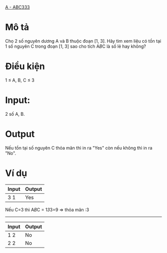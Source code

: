 [A - ABC333](https://atcoder.jp/contests/ABC109/tasks/abc109_a)

# Mô tả
Cho 2 số nguyên dương A và B thuộc đoạn [1, 3].
Hãy tìm xem liệu có tồn tại 1 số nguyên C trong đoạn [1, 3] sao cho tích A*B*C là số lẻ hay không?

# Điều kiện 
1 ≤ A, B, C ≤ 3

# Input:
2 số A, B.

# Output
Nếu tồn tại số nguyên C thỏa mãn thì in ra "Yes" còn nếu không thì in ra "No".

# Ví dụ
| Input | Output |
| ----- | ----- |
| 3 1 | Yes |
Nếu C=3 thì A*B*C = 1*3*3=9 => thỏa mãn :3

-------------
| Input | Output |
| ----- | ----- |
| 1 2 | No | 
| 2 2 | No |
